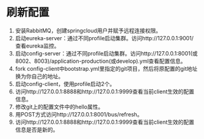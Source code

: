 # 刷新配置
1. 安装RabbitMQ，创建springcloud用户并赋予远程连接权限。
2. 启动eureka-server：通过不同profile启动集群。访问http://127.0.0.1:9001/查看eureka监控。
3. 启动config-server：通过不同profile启动集群。访问http://127.0.0.1:8001(或8002、8003)/application-production(或develop).yml查看配置信息。
4. fork config-client中bootstrap.yml里指定的git项目，然后将原配置的git地址换为你自己的地址。
5. 启动config-client，使用profile启动2个。
6. 访问http://127.0.0.1:8888和http://127.0.0.1:9999查看当前client生效的配置信息。
7. 修改git上的配置文件中的hello属性。
8. 用POST方式访问http://127.0.0.1:8001/bus/refresh。
9. 访问http://127.0.0.1:8888和http://127.0.0.1:9999查看当前client生效的配置信息是否是新的。